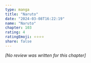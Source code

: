 ```yaml
---
type: manga
title: "Naruto"
date: "2024-03-08T16:22:19"
name: "Naruto"
chapter: 103
rating: 4
ratingEmoji: ⭐️⭐️⭐️⭐️
share: false
---
```


*[No review was written for this chapter]*
